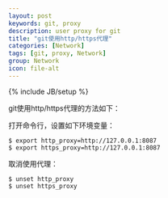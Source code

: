 ```yaml
---
layout: post
keywords: git, proxy
description: user proxy for git
title: "git使用http/https代理"
categories: [Network]
tags: [git, proxy, Network]
group: Network
icon: file-alt
---
```

{% include JB/setup %}

git使用http/https代理的方法如下：

打开命令行，设置如下环境变量：

    $ export http_proxy=http://127.0.0.1:8087
    $ export https_proxy=http://127.0.0.1:8087

<!--excerpt-->

取消使用代理：

    $ unset http_proxy
    $ unset https_proxy